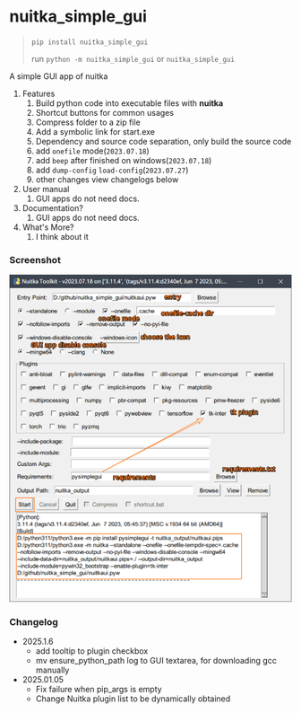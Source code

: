 # nuitka_simple_gui

> `pip install nuitka_simple_gui`
> 
> run `python -m nuitka_simple_gui` or `nuitka_simple_gui`

A simple GUI app of nuitka

1. Features
   1. Build python code into executable files with **nuitka**
   2. Shortcut buttons for common usages
   3. Compress folder to a zip file
   4. Add a symbolic link for start.exe
   5. Dependency and source code separation, only build the source code
   6. add `onefile` mode(`2023.07.18`)
   7. add `beep` after finished on windows(`2023.07.18`)
   7. add `dump-config` `load-config`(`2023.07.27`)
   8. other changes view changelogs below
2. User manual
   1. GUI apps do not need docs.
3. Documentation?
   1. GUI apps do not need docs.
4. What's More?
   1. I think about it


### Screenshot

![demo.png](https://raw.githubusercontent.com/ClericPy/nuitka_simple_gui/master/demo.png)

### Changelog

- 2025.1.6
  - add tooltip to plugin checkbox
  - mv ensure_python_path log to GUI textarea, for downloading gcc manually
- 2025.01.05
  - Fix failure when pip_args is empty
  - Change Nuitka plugin list to be dynamically obtained
